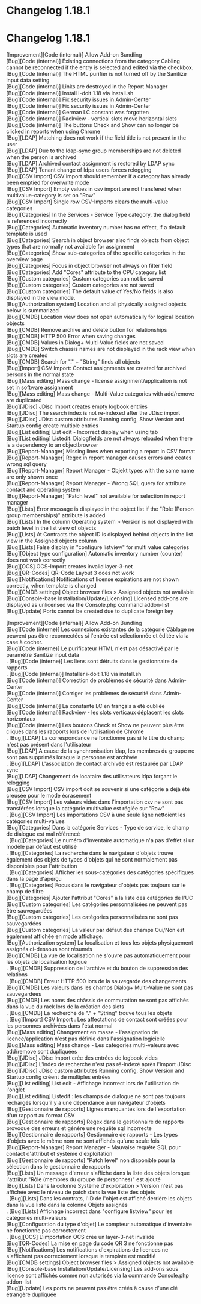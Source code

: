 <!-- TRANSLATED by md-translate -->
# Changelog 1.18.1

# Changelog 1.18.1

[Improvement][Code (internal)]                    Allow Add-on Bundling<br>
[Bug][Code (internal)]                            Existing connections from the category Cabling cannot be reconnected if the entry is selected and edited via the checkbox.<br>
[Bug][Code (internal)]                            The HTML purifier is not turned off by the Sanitize input data setting<br>
[Bug][Code (internal)]                            Links are destroyed in the Report Manager<br>
[Bug][Code (internal)]                            Install i-doit 1.18 via install.sh<br>
[Bug][Code (internal)]                            Fix security issues in Admin-Center<br>
[Bug][Code (internal)]                            Fix security issues in Admin-Center<br>
[Bug][Code (internal)]                            German LC constant was forgotten<br>
[Bug][Code (internal)]                            Rackview - vertical slots move horizontal slots<br>
[Bug][Code (internal)]                            The buttons Check and Show can no longer be clicked in reports when using Chrome<br>
[Bug][LDAP]                                       Matching does not work if the field title is not present in the user<br>
[Bug][LDAP]                                       Due to the ldap-sync group memberships are not deleted when the person is archived<br>
[Bug][LDAP]                                       Archived contact assignment is restored by LDAP sync<br>
[Bug][LDAP]                                       Tenant change of ldpa users forces relogging<br>
[Bug][CSV Import]                                 CSV import should remember if a category has already been emptied for overwrite mode<br>
[Bug][CSV Import]                                 Empty values in csv import are not transfered when multivalue-category is set on "Row"<br>
[Bug][CSV Import]                                 Single row CSV-Imports clears the multi-value categories<br>
[Bug][Categories]                                 In the Services - Service Type category, the dialog field is referenced incorrectly<br>
[Bug][Categories]                                 Automatic inventory number has no effect, if a default template is used<br>
[Bug][Categories]                                 Search in object browser also finds objects from object types that are normally not available for assignment<br>
[Bug][Categories]                                 Show sub-categories of the specific categories in the overview page<br>
[Bug][Categories]                                 Focus in object browser not always on filter field<br>
[Bug][Categories]                                 Add "Cores" attribute to the CPU category list<br>
[Bug][Custom categories]                          Custom categories can not be saved<br>
[Bug][Custom categories]                          Custom categories are not saved<br>
[Bug][Custom categories]                          The default value of Yes/No fields is also displayed in the view mode.<br>
[Bug][Authorization system]                       Location and all physically assigned objects below is summarized<br>
[Bug][CMDB]                                       Location view does not open automatically for logical location objects<br>
[Bug][CMDB]                                       Remove archive and delete button for relationships<br>
[Bug][CMDB]                                       HTTP 500 Error when saving changes<br>
[Bug][CMDB]                                       Values in Dialog+ Multi-Value fields are not saved<br>
[Bug][CMDB]                                       Switch chassis names are not displayed in the rack view when slots are created<br>
[Bug][CMDB]                                       Search for "." + "String" finds all objects<br>
[Bug][Import]                                     CSV Import: Contact assignments are created for archived persons in the normal state<br>
[Bug][Mass editing]                               Mass change - license assignment/application is not set in software assignment<br>
[Bug][Mass editing]                               Mass change - Multi-Value categories with add/remove are duplicated<br>
[Bug][JDisc]                                      JDisc Import creates empty logbook entries<br>
[Bug][JDisc]                                      The search index is not re-indexed after the JDisc import<br>
[Bug][JDisc]                                      JDisc custom attributes Running config, Show Version and Startup config create multiple entries<br>
[Bug][List editing]                               List edit - Incorrect display when using tab<br>
[Bug][List editing]                               Listedit: Dialogfields are not always reloaded when there is a dependency to an objectbrowser<br>
[Bug][Report-Manager]                             Missing lines when exporting a report in CSV format<br>
[Bug][Report-Manager]                             Regex in report manager causes errors and ceates wrong sql query<br>
[Bug][Report-Manager]                             Report Manager - Objekt types with the same name are only shown once<br>
[Bug][Report-Manager]                             Report Manager - Wrong SQL query for attribute contact and operating system<br>
[Bug][Report-Manager]                             "Patch level" not available for selection in report manager<br>
[Bug][Lists]                                      Error message is displayed in the object list if the "Role (Person group memberships)" attribute is added<br>
[Bug][Lists]                                      In the column Operating system > Version is not displayed with patch level in the list view of objects<br>
[Bug][Lists]                                      At Contracts the object ID is displayed behind objects in the list view in the Assigned objects column<br>
[Bug][Lists]                                      False display in "configure listview" for multi value categories<br>
[Bug][Object type configuration]                  Automatic inventory number (counter) does not work correctly<br>
[Bug][OCS]                                        OCS-Import creates invalid layer-3-net<br>
[Bug][QR-Codes]                                   QR-Code Layout 3 does not work<br>
[Bug][Notifications]                              Notifications of license expirations are not shown correctly, when template is changed<br>
[Bug][CMDB settings]                              Object browser files > Assigned objects not available<br>
[Bug][Console-base Installation/Update/Licensing] Licensed add-ons are displayed as unlicensed via the Console.php command addon-list<br>
[Bug][Update]                                     Ports cannot be created due to duplicate foreign key<br>

[Improvement][Code (internal)] Allow Add-on Bundling<br>
[Bug][Code (interne)] Les connexions existantes de la catégorie Câblage ne peuvent pas être reconnectées si l'entrée est sélectionnée et éditée via la case à cocher.<br>
[Bug][Code (interne)] Le purificateur HTML n'est pas désactivé par le paramètre Sanitize input data<br>.
[Bug][Code (interne)] Les liens sont détruits dans le gestionnaire de rapports<br>.
[Bug][Code (internal)] Installer i-doit 1.18 via install.sh<br>
[Bug][Code (internal)] Correction de problèmes de sécurité dans Admin-Center<br>
[Bug][Code (internal)] Corriger les problèmes de sécurité dans Admin-Center<br>
[Bug][Code (internal)] La constante LC en français a été oubliée<br>
[Bug][Code (internal)] Rackview - les slots verticaux déplacent les slots horizontaux<br>
[Bug][Code (internal)] Les boutons Check et Show ne peuvent plus être cliqués dans les rapports lors de l'utilisation de Chrome<br>.
[Bug][LDAP] La correspondance ne fonctionne pas si le titre du champ n'est pas présent dans l'utilisateur<br>
[Bug][LDAP] A cause de la synchronisation ldap, les membres du groupe ne sont pas supprimés lorsque la personne est archivée<br>.
[Bug][LDAP] L'association de contact archivée est restaurée par LDAP sync<br>
[Bug][LDAP] Changement de locataire des utilisateurs ldpa forçant le relogging<br>
[Bug][CSV Import] CSV import doit se souvenir si une catégorie a déjà été creusée pour le mode écrasement<br>
[Bug][CSV Import] Les valeurs vides dans l'importation csv ne sont pas transférées lorsque la catégorie multivalue est réglée sur "Row"<br>.
[Bug][CSV Import] Les importations CSV à une seule ligne nettoient les catégories multi-values<br>
[Bug][Categories] Dans la catégorie Services - Type de service, le champ de dialogue est mal référencé<br>.
[Bug][Categories] Le numéro d'inventaire automatique n'a pas d'effet si un modèle par défaut est utilisé<br>.
[Bug][Categories] La recherche dans le navigateur d'objets trouve également des objets de types d'objets qui ne sont normalement pas disponibles pour l'attribution<br>.
[Bug][Categories] Afficher les sous-catégories des catégories spécifiques dans la page d'aperçu<br>.
[Bug][Categories] Focus dans le navigateur d'objets pas toujours sur le champ de filtre<br>
[Bug][Categories] Ajouter l'attribut "Cores" à la liste des catégories de l'UC<br>
[Bug][Custom categories] Les catégories personnalisées ne peuvent pas être sauvegardées<br>
[Bug][Custom categories] Les catégories personnalisées ne sont pas sauvegardées<br>
[Bug][Custom categories] La valeur par défaut des champs Oui/Non est également affichée en mode affichage.<br>
[Bug][Authorization system] La localisation et tous les objets physiquement assignés ci-dessous sont résumés<br>
[Bug][CMDB] La vue de localisation ne s'ouvre pas automatiquement pour les objets de localisation logique<br>.
[Bug][CMDB] Suppression de l'archive et du bouton de suppression des relations<br>.
[Bug][CMDB] Erreur HTTP 500 lors de la sauvegarde des changements<br>
[Bug][CMDB] Les valeurs dans les champs Dialog+ Multi-Value ne sont pas sauvegardées<br>
[Bug][CMDB] Les noms des châssis de commutation ne sont pas affichés dans la vue du rack lors de la création des slots<br>.
[Bug][CMDB] La recherche de "." + "String" trouve tous les objets<br>.
[Bug][Import] CSV Import : Les affectations de contact sont créées pour les personnes archivées dans l'état normal<br>
[Bug][Mass editing] Changement en masse - l'assignation de licence/application n'est pas définie dans l'assignation logicielle<br>
[Bug][Mass editing] Mass change - Les catégories multi-valeurs avec add/remove sont dupliquées<br>
[Bug][JDisc] JDisc Import crée des entrées de logbook vides<br>
[Bug][JDisc] L'index de recherche n'est pas ré-indexé après l'import JDisc<br>
[Bug][JDisc] JDisc custom attributes Running config, Show Version and Startup config créent de multiples entrées<br>
[Bug][List editing] List edit - Affichage incorrect lors de l'utilisation de l'onglet<br>
[Bug][List editing] Listedit : les champs de dialogue ne sont pas toujours rechargés lorsqu'il y a une dépendance à un navigateur d'objets<br>
[Bug][Gestionnaire de rapports] Lignes manquantes lors de l'exportation d'un rapport au format CSV<br>
[Bug][Gestionnaire de rapports] Regex dans le gestionnaire de rapports provoque des erreurs et génère une requête sql incorrecte<br>
[Bug][Gestionnaire de rapports] Gestionnaire de rapports - Les types d'objets avec le même nom ne sont affichés qu'une seule fois<br>
[Bug][Report-Manager] Report Manager - Mauvaise requête SQL pour contact d'attribut et système d'exploitation<br>
[Bug][Gestionnaire de rapports] "Patch level" non disponible pour la sélection dans le gestionnaire de rapports<br>
[Bug][Lists] Un message d'erreur s'affiche dans la liste des objets lorsque l'attribut "Rôle (membres du groupe de personnes)" est ajouté<br>
[Bug][Lists] Dans la colonne Système d'exploitation > Version n'est pas affichée avec le niveau de patch dans la vue liste des objets<br>.
[Bug][Lists] Dans les contrats, l'ID de l'objet est affiché derrière les objets dans la vue liste dans la colonne Objets assignés<br>.
[Bug][Lists] Affichage incorrect dans "configure listview" pour les catégories multi-valeurs<br>
[Bug][Configuration du type d'objet] Le compteur automatique d'inventaire ne fonctionne pas correctement<br>.
[Bug][OCS] L'importation OCS crée un layer-3-net invalide<br>
[Bug][QR-Codes] La mise en page du code QR 3 ne fonctionne pas<br>
[Bug][Notifications] Les notifications d'expirations de licences ne s'affichent pas correctement lorsque le template est modifié<br>
[Bug][CMDB settings] Object browser files > Assigned objects not available<br>
[Bug][Console-base Installation/Update/Licensing] Les add-ons sous licence sont affichés comme non autorisés via la commande Console.php addon-list<br>
[Bug][Update] Les ports ne peuvent pas être créés à cause d'une clé étrangère dupliquée<br>